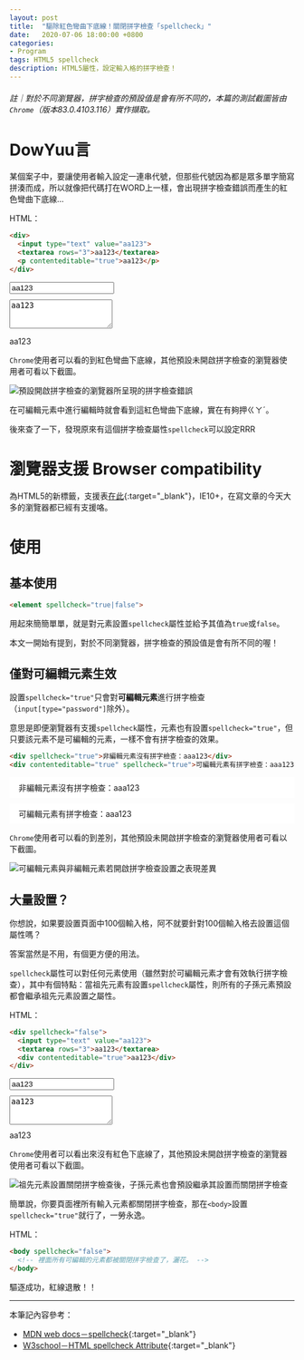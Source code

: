 ```yaml
---
layout: post
title:  "驅除紅色彎曲下底線！關閉拼字檢查「spellcheck」"
date:   2020-07-06 18:00:00 +0800
categories:
- Program
tags: HTML5 spellcheck
description: HTML5屬性，設定輸入格的拼字檢查！
---
```


###### 註｜對於不同瀏覽器，拼字檢查的預設值是會有所不同的，本篇的測試截圖皆由`Chrome`（版本83.0.4103.116）實作擷取。

<style>
  input{ display: block; margin-bottom: 10px; }
  textarea{ display: block; margin-bottom: 10px; }
  .block{
    padding: 8px 16px;
    background-color: #FFF;
  }
  .block + .block{
    margin-top: 10px;
  }
</style>

# DowYuu言

某個案子中，要讓使用者輸入設定一連串代號，但那些代號因為都是眾多單字簡寫拼湊而成，所以就像把代碼打在WORD上一樣，會出現拼字檢查錯誤而產生的紅色彎曲下底線...

HTML：
```html
<div>
  <input type="text" value="aa123">
  <textarea rows="3">aa123</textarea>
  <p contenteditable="true">aa123</p>
</div>
```

<div class="exampleShow">
  <div>
    <input type="text" value="aa123">
    <textarea rows="3">aa123</textarea>
    <p contenteditable="true">aa123</p>
  </div>
</div>

`Chrome`使用者可以看的到紅色彎曲下底線，其他預設未開啟拼字檢查的瀏覽器使用者可看以下截圖。

![預設開啟拼字檢查的瀏覽器所呈現的拼字檢查錯誤]({{site.url}}/img/2020-07-06-spellcheck/spellcheck_error.png "預設開啟拼字檢查的瀏覽器所呈現的拼字檢查錯誤")

在可編輯元素中進行編輯時就會看到這紅色彎曲下底線，實在有夠押ㄍㄚˊ。

後來查了一下，發現原來有這個拼字檢查屬性`spellcheck`可以設定RRR

# 瀏覽器支援 Browser compatibility

為HTML5的新標籤，支援表[在此](https://caniuse.com/#search=spellcheck){:target="_blank"}，IE10+，在寫文章的今天大多的瀏覽器都已經有支援咯。

# 使用

## 基本使用

```html
<element spellcheck="true|false">
```

用起來簡簡單單，就是對元素設置`spellcheck`屬性並給予其值為`true`或`false`。

本文一開始有提到，對於不同瀏覽器，拼字檢查的預設值是會有所不同的喔！

## 僅對可編輯元素生效

設置`spellcheck="true"`只會對**可編輯元素**進行拼字檢查（`input[type="password"]`除外）。

意思是即便瀏覽器有支援`spellcheck`屬性，元素也有設置`spellcheck="true"`，但只要該元素不是可編輯的元素，一樣不會有拼字檢查的效果。

```html
<div spellcheck="true">非編輯元素沒有拼字檢查：aaa123</div>
<div contenteditable="true" spellcheck="true">可編輯元素有拼字檢查：aaa123</div>
```

<div class="exampleShow">
  <div class="block" spellcheck="true">非編輯元素沒有拼字檢查：aaa123</div>
  <div class="block"  contenteditable="true" spellcheck="true">可編輯元素有拼字檢查：aaa123</div>
</div>

`Chrome`使用者可以看的到差別，其他預設未開啟拼字檢查的瀏覽器使用者可看以下截圖。

![可編輯元素與非編輯元素若開啟拼字檢查設置之表現差異]({{site.url}}/img/2020-07-06-spellcheck/contenteditable.png "可編輯元素與非編輯元素若開啟拼字檢查設置之表現差異")

## 大量設置？

你想說，如果要設置頁面中100個輸入格，阿不就要針對100個輸入格去設置這個屬性嗎？

答案當然是不用，有個更方便的用法。

`spellcheck`屬性可以對任何元素使用（雖然對於可編輯元素才會有效執行拼字檢查），其中有個特點：當祖先元素有設置`spellcheck`屬性，則所有的子孫元素預設都會繼承祖先元素設置之屬性。

HTML：
```html
<div spellcheck="false">
  <input type="text" value="aa123">
  <textarea rows="3">aa123</textarea>
  <div contenteditable="true">aa123</div>
</div>
```

<div class="exampleShow">
  <div spellcheck="false">
    <input type="text" value="aa123">
    <textarea rows="3">aa123</textarea>
    <div contenteditable="true">aa123</div>
  </div>
</div>

`Chrome`使用者可以看出來沒有紅色下底線了，其他預設未開啟拼字檢查的瀏覽器使用者可看以下截圖。

![祖先元素設置關閉拼字檢查後，子孫元素也會預設繼承其設置而關閉拼字檢查]({{site.url}}/img/2020-07-06-spellcheck/spellcheck_false.png "祖先元素設置關閉拼字檢查後，子孫元素也會預設繼承其設置而關閉拼字檢查")

簡單說，你要頁面裡所有輸入元素都關閉拼字檢查，那在`<body>`設置`spellcheck="true"`就行了，一勞永逸。

HTML：
```html
<body spellcheck="false">
  <!-- 裡面所有可編輯的元素都被關閉拼字檢查了，灑花。 -->
</body>
```

驅逐成功，紅線退散！！

---

本筆記內容參考：

* [MDN web docs－spellcheck](https://developer.mozilla.org/zh-CN/docs/Web/HTML/Global_attributes/spellcheck){:target="_blank"}
* [Ｗ3school－HTML spellcheck Attribute](https://www.w3schools.com/tags/att_global_spellcheck.asp){:target="_blank"}

